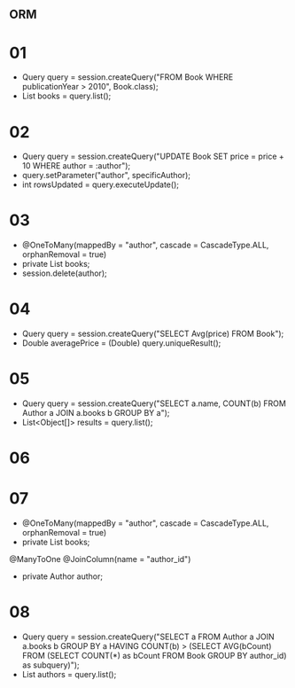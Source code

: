 ## ORM

# 01
- Query query = session.createQuery("FROM Book WHERE publicationYear > 2010", Book.class);
- List<Book> books = query.list();

# 02
- Query query = session.createQuery("UPDATE Book SET price = price + 10 WHERE author = :author");
- query.setParameter("author", specificAuthor);
- int rowsUpdated = query.executeUpdate();

# 03
- @OneToMany(mappedBy = "author", cascade = CascadeType.ALL, orphanRemoval = true)
- private List<Book> books;
- session.delete(author);

# 04
- Query query = session.createQuery("SELECT Avg(price) FROM Book");
- Double averagePrice = (Double) query.uniqueResult();
  
# 05
- Query query = session.createQuery("SELECT a.name, COUNT(b) FROM Author a JOIN a.books b GROUP BY a");
- List<Object[]> results = query.list();

# 06


# 07
- @OneToMany(mappedBy = "author", cascade = CascadeType.ALL, orphanRemoval = true)
- private List<Book> books;

@ManyToOne
@JoinColumn(name = "author_id")
- private Author author;

# 08
- Query query = session.createQuery("SELECT a FROM Author a JOIN a.books b GROUP BY a HAVING COUNT(b) > (SELECT AVG(bCount) FROM (SELECT COUNT(*) as bCount FROM Book GROUP BY author_id) as subquery)");
- List<Author> authors = query.list();


